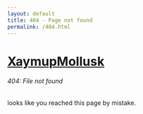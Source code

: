 ```yaml
---
layout: default
title: 404 - Page not found
permalink: /404.html
---
```

<!DOCTYPE html>
<html>
<head>
  <title>XaymupMollusk</title>
  <link href="https://xaymup.github.io/basic.css" rel=stylesheet>
  <script src="https://www.w3schools.com/lib/w3data.js"></script>
</head>
<body>
 <a href="https://xaymup.github.io/"><h1>XaymupMollusk</h1></a>
 <h6>404: File not found</h6>
 <p> looks like you reached this page by mistake.</p>
 <div w3-include-html="https://xaymup.github.io/Footer.html"></div>
 <script>
 w3IncludeHTML();
 </script>
</body>
</html>

